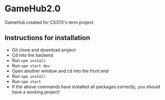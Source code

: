 # GameHub2.0
GameHub created for CS370's term project

## Instructions for installation 
- Git clone and download project
- Cd into the backend
- Run `npm install`
- Run `npm start dev`
- Open another window and cd into the front end
- Run `npm install`
- Run `npm start`
- If the above commands have installed all packages correctly, you should have a working project!
